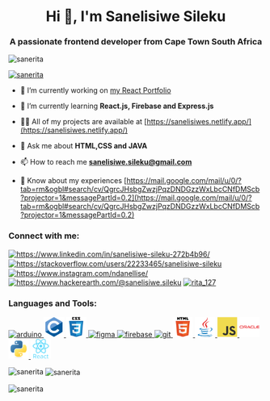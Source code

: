 <h1 align="center">Hi 👋, I'm Sanelisiwe Sileku</h1>
<h3 align="center">A passionate frontend developer from Cape Town South Africa</h3>

<p align="left"> <img src="https://komarev.com/ghpvc/?username=sanerita&label=Profile%20views&color=0e75b6&style=flat" alt="sanerita" /> </p>

<p align="left"> <a href="https://github.com/ryo-ma/github-profile-trophy"><img src="https://github-profile-trophy.vercel.app/?username=sanerita" alt="sanerita" /></a> </p>

- 🔭 I’m currently working on [my React Portfolio](https://github.com/Sanerita/React-Portfolio)

- 🌱 I’m currently learning **React.js, Firebase and Express.js**

- 👨‍💻 All of my projects are available at [https://sanelisiwes.netlify.app/](https://sanelisiwes.netlify.app/)

- 💬 Ask me about **HTML,CSS and JAVA**

- 📫 How to reach me **sanelisiwe.sileku@gmail.com**

- 📄 Know about my experiences [https://mail.google.com/mail/u/0/?tab=rm&ogbl#search/cv/QgrcJHsbgZwzjPqzDNDGzzWxLbcCNfDMScb?projector=1&messagePartId=0.2](https://mail.google.com/mail/u/0/?tab=rm&ogbl#search/cv/QgrcJHsbgZwzjPqzDNDGzzWxLbcCNfDMScb?projector=1&messagePartId=0.2)

<h3 align="left">Connect with me:</h3>
<p align="left">
<a href="https://linkedin.com/in/https://www.linkedin.com/in/sanelisiwe-sileku-272b4b96/" target="blank"><img align="center" src="https://raw.githubusercontent.com/rahuldkjain/github-profile-readme-generator/master/src/images/icons/Social/linked-in-alt.svg" alt="https://www.linkedin.com/in/sanelisiwe-sileku-272b4b96/" height="30" width="40" /></a>
<a href="https://stackoverflow.com/users/https://stackoverflow.com/users/22233465/sanelisiwe-sileku" target="blank"><img align="center" src="https://raw.githubusercontent.com/rahuldkjain/github-profile-readme-generator/master/src/images/icons/Social/stack-overflow.svg" alt="https://stackoverflow.com/users/22233465/sanelisiwe-sileku" height="30" width="40" /></a>
<a href="https://instagram.com/https://www.instagram.com/ndanellise/" target="blank"><img align="center" src="https://raw.githubusercontent.com/rahuldkjain/github-profile-readme-generator/master/src/images/icons/Social/instagram.svg" alt="https://www.instagram.com/ndanellise/" height="30" width="40" /></a>
<a href="https://www.hackerearth.com/https://www.hackerearth.com/@sanelisiwe.sileku" target="blank"><img align="center" src="https://raw.githubusercontent.com/rahuldkjain/github-profile-readme-generator/master/src/images/icons/Social/hackerearth.svg" alt="https://www.hackerearth.com/@sanelisiwe.sileku" height="30" width="40" /></a>
<a href="https://discord.gg/rita_127" target="blank"><img align="center" src="https://raw.githubusercontent.com/rahuldkjain/github-profile-readme-generator/master/src/images/icons/Social/discord.svg" alt="rita_127" height="30" width="40" /></a>
</p>

<h3 align="left">Languages and Tools:</h3>
<p align="left"> <a href="https://www.arduino.cc/" target="_blank" rel="noreferrer"> <img src="https://cdn.worldvectorlogo.com/logos/arduino-1.svg" alt="arduino" width="40" height="40"/> </a> <a href="https://www.cprogramming.com/" target="_blank" rel="noreferrer"> <img src="https://raw.githubusercontent.com/devicons/devicon/master/icons/c/c-original.svg" alt="c" width="40" height="40"/> </a> <a href="https://www.w3schools.com/css/" target="_blank" rel="noreferrer"> <img src="https://raw.githubusercontent.com/devicons/devicon/master/icons/css3/css3-original-wordmark.svg" alt="css3" width="40" height="40"/> </a> <a href="https://www.figma.com/" target="_blank" rel="noreferrer"> <img src="https://www.vectorlogo.zone/logos/figma/figma-icon.svg" alt="figma" width="40" height="40"/> </a> <a href="https://firebase.google.com/" target="_blank" rel="noreferrer"> <img src="https://www.vectorlogo.zone/logos/firebase/firebase-icon.svg" alt="firebase" width="40" height="40"/> </a> <a href="https://git-scm.com/" target="_blank" rel="noreferrer"> <img src="https://www.vectorlogo.zone/logos/git-scm/git-scm-icon.svg" alt="git" width="40" height="40"/> </a> <a href="https://www.w3.org/html/" target="_blank" rel="noreferrer"> <img src="https://raw.githubusercontent.com/devicons/devicon/master/icons/html5/html5-original-wordmark.svg" alt="html5" width="40" height="40"/> </a> <a href="https://www.java.com" target="_blank" rel="noreferrer"> <img src="https://raw.githubusercontent.com/devicons/devicon/master/icons/java/java-original.svg" alt="java" width="40" height="40"/> </a> <a href="https://developer.mozilla.org/en-US/docs/Web/JavaScript" target="_blank" rel="noreferrer"> <img src="https://raw.githubusercontent.com/devicons/devicon/master/icons/javascript/javascript-original.svg" alt="javascript" width="40" height="40"/> </a> <a href="https://www.oracle.com/" target="_blank" rel="noreferrer"> <img src="https://raw.githubusercontent.com/devicons/devicon/master/icons/oracle/oracle-original.svg" alt="oracle" width="40" height="40"/> </a> <a href="https://www.python.org" target="_blank" rel="noreferrer"> <img src="https://raw.githubusercontent.com/devicons/devicon/master/icons/python/python-original.svg" alt="python" width="40" height="40"/> </a> <a href="https://reactjs.org/" target="_blank" rel="noreferrer"> <img src="https://raw.githubusercontent.com/devicons/devicon/master/icons/react/react-original-wordmark.svg" alt="react" width="40" height="40"/> </a> </p>

<p><img align="left" src="https://github-readme-stats.vercel.app/api/top-langs?username=sanerita&show_icons=true&locale=en&layout=compact" alt="sanerita" /></p>

<p>&nbsp;<img align="center" src="https://github-readme-stats.vercel.app/api?username=sanerita&show_icons=true&locale=en" alt="sanerita" /></p>

<p><img align="center" src="https://github-readme-streak-stats.herokuapp.com/?user=sanerita&" alt="sanerita" /></p>
